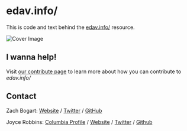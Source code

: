 # edav.info/

This is code and text behind the [edav.info/](https://jtr13.github.io/EDAV/) resource. 

![Cover Image](https://jtr13.github.io/EDAV/images/cover.png)

## I wanna help!

Visit [our contribute page](http://edav.info/contribute.html) to learn more about how you can contribute to *edav.info/*

## Contact

Zach Bogart: [Website](https://zachbogart.com/) / [Twitter](https://twitter.com/zachbogart) / [GitHub](https://github.com/zachbogart)

Joyce Robbins: [Columbia Profile](http://stat.columbia.edu/department-directory/name/joyce-robbins/) / [Website](http://www.joyce-robbins.com/) / [Twitter](https://twitter.com/jtrnyc) / [Github](https://github.com/jtr13)
